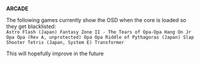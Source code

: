 **ARCADE** 
  
The following games currently show the OSD when the core is loaded so they get blacklisted:  
`Astro Flash (Japan)
Fantasy Zone II - The Tears of Opa-Opa
Hang On Jr
Opa Opa (Rev A, unprotected)
Opa Opa
Riddle of Pythagoras (Japan)
Slap Shooter
Tetris (Japan, System E)
Transformer`

This will hopefully improve in the future
